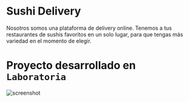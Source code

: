 # Sushi Delivery

Nosotros somos una plataforma de delivery online. Tenemos a tus restaurantes de sushis favoritos en un solo lugar, para que tengas más variedad en el momento de elegir.

# Proyecto desarrollado en `Laboratoria` 


![screenshot](https://user-images.githubusercontent.com/3615859/35745176-55e1592c-0810-11e8-9d50-daae57746fd0.png)
